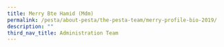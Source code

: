 ```yaml
---
title: Merry Bte Hamid (Mdm)
permalink: /pesta/about-pesta/the-pesta-team/merry-profile-bio-2019/
description: ""
third_nav_title: Administration Team
---
```

